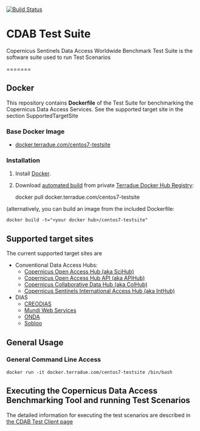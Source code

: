 [![Build Status](https://build.terradue.com/job/Terradue/job/cdab-testsuite/job/develop/badge/icon)](https://build.terradue.com/blue/organizations/jenkins/Terradue%2Fcdab-testsuite/activity?branch=develop)

# CDAB Test Suite

Copernicus Sentinels Data Access Worldwide Benchmark Test Suite is the software suite used to run Test Scenarios

=======
## Docker

This repository contains **Dockerfile** of the Test Suite for benchmarking the Copernicus Data Access Services. See the supported target site in the section SupportedTargetSite


### Base Docker Image

* [docker.terradue.com/centos7-testsite](https://docker.terradue.com/artifactory/webapp/#/artifacts/browse/tree/General/dockerv2-local/centos7-testsite/latest)


### Installation

1. Install [Docker](https://www.docker.com/).

2. Download [automated build](https://docker.terradue.com/centos7-testsite) from private [Terradue Docker Hub Registry](https://docker.terradue.com/): 

    docker pull docker.terradue.com/centos7-testsite

(alternatively, you can build an image from the included Dockerfile: 
   
    docker build -t="<your docker hub>/centos7-testsite"

<a name="SupportedTargetSite"></a>
## Supported target sites

The current supported target sites are

* Conventional Data Access Hubs:
  * [Copernicus Open Access Hub (aka SciHub)](https://scihub.copernicus.eu/)
  * [Copernicus Open Access Hub API (aka APIHub)](https://scihub.copernicus.eu/twiki/do/view/SciHubWebPortal/APIHubDescription)
  * [Copernicus Collaborative Data Hub (aka ColHub)](https://colhub.copernicus.eu/)
  * [Copernicus Sentinels International Access Hub (aka IntHub)](https://inthub.copernicus.eu/)
* DIAS
  * [CREODIAS](https://creodias.eu/)
  * [Mundi Web Services](https://mundiwebservices.com/)
  * [ONDA](https://www.onda-dias.eu/)
  * [Sobloo](https://sobloo.eu/)


## General Usage

### General Command Line Access

    docker run -it docker.terradue.com/centos7-testsite /bin/bash

## Executing the Copernicus Data Access Benchmarking Tool and running Test Scenarios

The detailed information for executing the test scenarios are described in [the CDAB Test Client page](doc/CDABClient.md)

